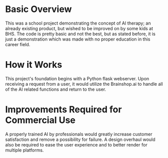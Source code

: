 # Basic Overview
This was a school project demonstrating the concept of AI therapy; an already existing product, but wished to be improved on by some kids at BHS. The code is pretty basic and not the best, but as stated before, it is just a demonstration which was made with no proper education in this career field. 

# How it Works
This project's foundation begins with a Python flask webserver. Upon receiving a request from a user, it would utilize the Brainshop.ai to handle all of the AI related functions and return to the user.

# Improvements Required for Commercial Use
A properly trained AI by professionals would greatly increase customer satisfaction and remove a possibility for failure. A design overhaul would also be required to ease the user experience and to better render for multiple platforms.
